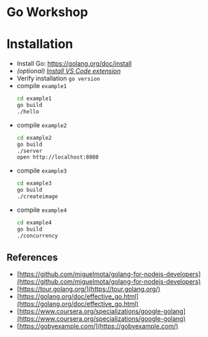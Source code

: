 # Go Workshop

# Installation

- Install Go: https://golang.org/doc/install
- _(optional) [Install VS Code extension](https://marketplace.visualstudio.com/items?itemName=golang.go)_
- Verify installation `go version`
- compile `example1`
  ```Bash
  cd example1
  go build
  ./hello
  ```
- compile `example2`
  ```Bash
  cd example2
  go build
  ./server
  open http://localhost:8080
  ```
- compile `example3`
  ```Bash
  cd example3
  go build
  ./createimage
  ```
- compile `example4`
  ```Bash
  cd example4
  go build
  ./concurrency
  ```

## References

- [https://github.com/miguelmota/golang-for-nodejs-developers](https://github.com/miguelmota/golang-for-nodejs-developers)
- [https://tour.golang.org/](https://tour.golang.org/)
- [https://golang.org/doc/effective_go.html](https://golang.org/doc/effective_go.html)
- [https://www.coursera.org/specializations/google-golang](https://www.coursera.org/specializations/google-golang)
- [https://gobyexample.com/](https://gobyexample.com/)
